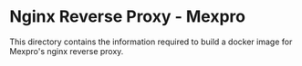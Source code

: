 # Nginx Reverse Proxy - Mexpro

This directory contains the information required to build a docker image for Mexpro's nginx reverse proxy.
